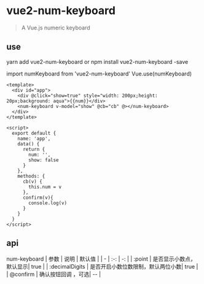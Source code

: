 # vue2-num-keyboard

> A Vue.js numeric keyboard

## use

yarn add vue2-num-keyboard
or
npm install vue2-num-keyboard -save

import numKeyboard from 'vue2-num-keyboard'
Vue.use(numKeyboard)

```
<template>
  <div id="app">
    <div @click="show=true" style="width: 200px;height: 20px;background: aqua">{{num}}</div>
    <num-keyboard v-model="show" @cb="cb" @></num-keyboard>
  </div>
</template>

<script>
  export default {
    name: 'app',
    data() {
      return {
        num: '',
        show: false
      }
    },
    methods: {
      cb(v) {
        this.num = v
      },
      confirm(v){
        console.log(v)
      }
    }
  }
</script>
```
## api

num-keyboard
| 参数 | 说明 | 默认值 |
| - | :-: | -: |
| :point | 是否显示小数点，默认显示| true |
| :decimalDigits  | 是否开启小数位数限制，默认两位小数| true |
| @confirm | 确认按钮回调 ，可选| -- |
